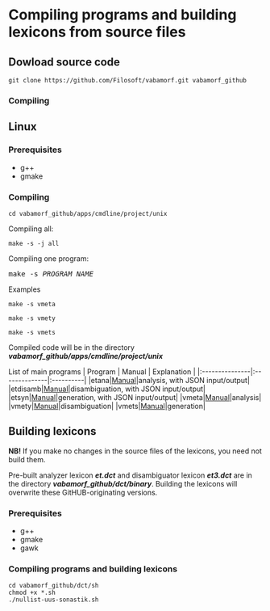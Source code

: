 # Compiling programs and building lexicons from source files

## Dowload source code

```cmdline
git clone https://github.com/Filosoft/vabamorf.git vabamorf_github
```

### Compiling

## Linux

### Prerequisites

* g++
* gmake

### Compiling

```cmdline
cd vabamorf_github/apps/cmdline/project/unix
```

Compiling all:

```cmdline
make -s -j all
```

Compiling one program:

<pre>
make -s <i>PROGRAM_NAME</i>
</pre>

Examples

```cmdline
make -s vmeta
```

```cmdline
make -s vmety
```

```cmdline
make -s vmets
```

Compiled code will be in the directory  **_vabamorf_github/apps/cmdline/project/unix_**

List of main programs
| Program | Manual | Explanation |
|:---------------|:--------------|:----------|
|etana|[Manual](https://github.com/Filosoft/vabamorf/blob/master/apps/cmdline/etana/readme.txt)|analysis, with JSON input/output|
|etdisamb|[Manual](https://github.com/Filosoft/vabamorf/blob/master/apps/cmdline/etdisamb/readme.txt)|disambiguation, with JSON input/output|
|etsyn|[Manual](https://github.com/Filosoft/vabamorf/blob/master/apps/cmdline/etsyn/readme.txt)|generation, with JSON input/output|
|vmeta|[Manual](https://github.com/Filosoft/vabamorf/blob/master/apps/cmdline/vmeta/README.md)|analysis|
|vmety|[Manual](https://github.com/Filosoft/vabamorf/blob/master/apps/cmdline/vmety/README.md)|disambiguation|
|vmets|[Manual](https://github.com/Filosoft/vabamorf/blob/master/apps/cmdline/vmets/README.md)|generation|

## Building lexicons

**NB!** If you make no changes in the source files of the lexicons, you need not build them.

Pre-built analyzer lexicon **_et.dct_** and
disambiguator lexicon **_et3.dct_** are in the directory **_vabamorf_github/dct/binary_**. Building the lexicons will overwrite these GitHUB-originating versions.

### Prerequisites

* g++
* gmake
* gawk

### Compiling programs and building lexicons

```cmdline
cd vabamorf_github/dct/sh
chmod +x *.sh
./nullist-uus-sonastik.sh
```




